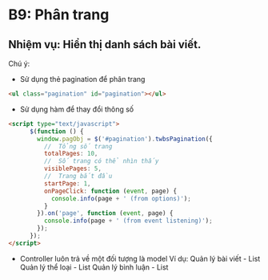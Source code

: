 # B9: Phân trang

## Nhiệm vụ: Hiển thị danh sách bài viết.
Chú ý:
- Sử dụng thẻ pagination để phân trang
```html
<ul class="pagination" id="pagination"></ul>
```
- Sử dụng hàm để thay đổi thông số
```html
<script type="text/javascript">
      $(function () {
        window.pagObj = $('#pagination').twbsPagination({
          //  Tổng số trang
          totalPages: 10,
          //  Số trang có thể nhìn thấy
          visiblePages: 5,
          //  Trang bắt đầu
          startPage: 1,
          onPageClick: function (event, page) {
            console.info(page + ' (from options)');
          }
        }).on('page', function (event, page) {
          console.info(page + ' (from event listening)');
        });
      });
</script>
 ```
- Controller luôn trả về một đối tượng là model Ví dụ:
Quản lý bài viết - List<NewModel>
Quản lý thể loại - List<CategoryModel>
Quản lý bình luận - List<CommentModel>